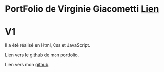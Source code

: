 # PortFolio de Virginie Giacometti [Lien](https://virginie-giacometti.netlify.app/)

# V1

Il a été réalisé en Html, Css et JavaScript.

Lien vers le [github](https://github.com/lana-12/virginie-giacometti) de mon portfolio.

Lien vers mon [github](https://github.com/lana-12/).

